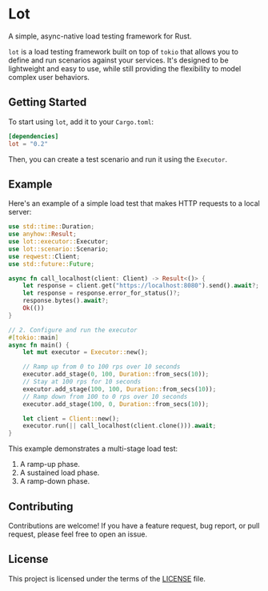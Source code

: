 # Lot

A simple, async-native load testing framework for Rust.

`lot` is a load testing framework built on top of `tokio` that allows you to define and run scenarios against your services. It's designed to be lightweight and easy to use, while still providing the flexibility to model complex user behaviors.

## Getting Started

To start using `lot`, add it to your `Cargo.toml`:

```toml
[dependencies]
lot = "0.2"
```

Then, you can create a test scenario and run it using the `Executor`.

## Example

Here's an example of a simple load test that makes HTTP requests to a local server:

```rust
use std::time::Duration;
use anyhow::Result;
use lot::executor::Executor;
use lot::scenario::Scenario;
use reqwest::Client;
use std::future::Future;

async fn call_localhost(client: Client) -> Result<()> {
    let response = client.get("https://localhost:8080").send().await?;
    let response = response.error_for_status()?;
    response.bytes().await?;
    Ok(())
}

// 2. Configure and run the executor
#[tokio::main]
async fn main() {
    let mut executor = Executor::new();

    // Ramp up from 0 to 100 rps over 10 seconds
    executor.add_stage(0, 100, Duration::from_secs(10));
    // Stay at 100 rps for 10 seconds
    executor.add_stage(100, 100, Duration::from_secs(10));
    // Ramp down from 100 to 0 rps over 10 seconds
    executor.add_stage(100, 0, Duration::from_secs(10));

    let client = Client::new();
    executor.run(|| call_localhost(client.clone())).await;
}
```

This example demonstrates a multi-stage load test:

1.  A ramp-up phase.
2.  A sustained load phase.
3.  A ramp-down phase.

## Contributing

Contributions are welcome! If you have a feature request, bug report, or pull request, please feel free to open an issue.

## License

This project is licensed under the terms of the [LICENSE](LICENSE) file.
